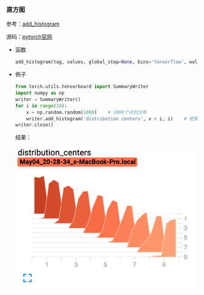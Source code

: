 ### 直方图

参考：[add_histogram](https://www.cnblogs.com/BlueBlueSea/p/14817395.html)

源码：[pytorch官网](https://pytorch.org/docs/stable/tensorboard.html?highlight=add_histogram#torch.utils.tensorboard.writer.SummaryWriter.add_histogram)

- 函数

  ```python
  add_histogram(tag, values, global_step=None, bins='tensorflow', walltime=None, max_bins=None)
  ```

- 例子

  ```python
  from torch.utils.tensorboard import SummaryWriter
  import numpy as np
  writer = SummaryWriter()
  for i in range(10):
      x = np.random.random(1000)	# 1000个点的分布
      writer.add_histogram('distribution centers', x + i, i)	# 把第i步的1000个点整体平移i
  writer.close()
  ```

  结果：

  ![_images/add_histogram.png](./pic/add_histogram.png)